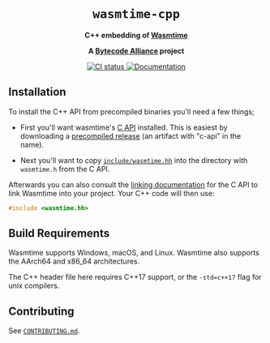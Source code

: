 <div align="center">
  <h1><code>wasmtime-cpp</code></h1>

  <p>
    <strong>C++ embedding of
    <a href="https://github.com/bytecodealliance/wasmtime">Wasmtime</a></strong>
  </p>

  <strong>A <a href="https://bytecodealliance.org/">Bytecode Alliance</a> project</strong>

  <p>
    <a href="https://github.com/bytecodealliance/wasmtime-cpp/actions?query=workflow%3ACI">
      <img src="https://github.com/bytecodealliance/wasmtime-cpp/workflows/CI/badge.svg" alt="CI status"/>
    </a>
    <a href="https://bytecodealliance.github.io/wasmtime-cpp/">
      <img src="https://img.shields.io/badge/docs-main-green" alt="Documentation"/>
    </a>
  </p>

</div>

## Installation

To install the C++ API from precompiled binaries you'll need a few things;

* First you'll want wasmtime's [C API](https://docs.wasmtime.dev/c-api/)
  installed. This is easiest by downloading a [precompiled
  release](https://github.com/bytecodealliance/wasmtime/releases) (an artifact
  with "c-api" in the name).

* Next you'll want to copy [`include/wasmtime.hh`](include/wasmtime.hh) into
  the directory with `wasmtime.h` from the C API.

Afterwards you can also consult the [linking
documentation](https://docs.wasmtime.dev/c-api/) for the C API to link Wasmtime
into your project. Your C++ code will then use:

```cpp
#include <wasmtime.hh>
```

## Build Requirements

Wasmtime supports Windows, macOS, and Linux. Wasmtime also supports the AArch64
and x86\_64 architectures.

The C++ header file here requires C++17 support, or the `-std=c++17` flag for
unix compilers.

## Contributing

See [`CONTRIBUTING.md`](./CONTRIBUTING.md).
